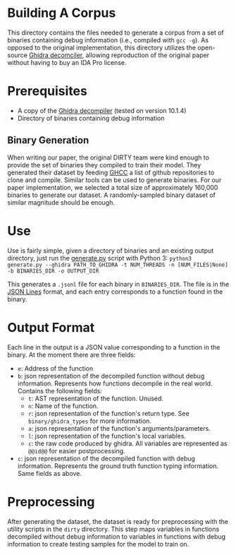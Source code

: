 Building A Corpus
=================

This directory contains the files needed to generate a corpus from a set of
binaries containing debug information (i.e., compiled with `gcc -g`).
As opposed to the original implementation, this directory utilizes the open-source
[Ghidra decomciler](https://github.com/NationalSecurityAgency/ghidra), allowing reproduction of
the original paper without having to buy an IDA Pro license.
 
Prerequisites
=============

- A copy of the [Ghidra decompiler](https://github.com/NationalSecurityAgency/ghidra/releases) (tested on version 10.1.4)
- Directory of binaries containing debug information


## Binary Generation

When writing our paper, the original DIRTY team were kind enough to provide the set of binaries they compiled to train their model. They generated their dataset by feeding [GHCC](https://github.com/huzecong/ghcc) a list of github repositories to clone and compile. Similar tools can be used to generate binaries. For our paper implementation, we selected a total size of approximately 160,000 binaries to generate our dataset. A randomly-sampled binary dataset of similar magnitude should be enough.

Use
===

Use is fairly simple, given a directory of binaries and an existing output
directory, just run the [generate.py](generate.py) script with
Python 3:
`python3 generate.py --ghidra PATH_TO_GHIDRA -t NUM_THREADS -n [NUM_FILES|None] -b BINARIES_DIR -o OUTPUT_DIR`

This generates a `.jsonl` file for each binary in `BINARIES_DIR`. The file is in
the [JSON Lines](http://jsonlines.org) format, and each entry corresponds to a
function found in the binary. 


Output Format
=============

Each line in the output is a JSON value corresponding to a function in the
binary. At the moment there are three fields:
* `e`: Address of the function
* `b`: json representation of the decompiled function without debug information. Represents how functions decompile in the real world.
       Contains the following fields:
    * `t`: AST representation of the function. Unused.
    * `n`: Name of the function.
    * `r`: json representation of the function's return type. See `binary/ghidra_types` for more information.
    * `a`: json representation of the function's arguments/parameters.
    * `l`: json representation of the function's local variables.
    * `c`: the raw code produced by ghidra. All variables are represented as `@@id@@` for easier postprocessing.
* `c`: json representation of the decompiled function with debug information. Represents the ground truth function typing information.
       Same fields as above.

Preprocessing
=============

After generating the dataset, the dataset is ready for preprocessing with the utility scripts in the `dirty` directory. This step maps variables
in functions decompiled without debug information to variables in functions with debug information to create testing samples for the model to train on.
